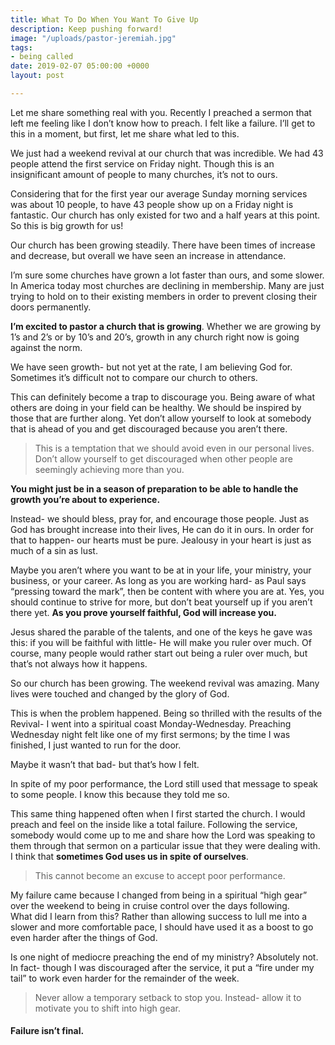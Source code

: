 ```yaml
---
title: What To Do When You Want To Give Up
description: Keep pushing forward!
image: "/uploads/pastor-jeremiah.jpg"
tags:
- being called
date: 2019-02-07 05:00:00 +0000
layout: post

---
```

Let me share something real with you. Recently I preached a sermon that left me feeling like I don’t know how to preach. I felt like a failure. I’ll get to this in a moment, but first, let me share what led to this.

We just had a weekend revival at our church that was incredible. We had 43 people attend the first service on Friday night. Though this is an insignificant amount of people to many churches, it’s not to ours.

Considering that for the first year our average Sunday morning services was about 10 people, to have 43 people show up on a Friday night is fantastic. Our church has only existed for two and a half years at this point. So this is big growth for us!

Our church has been growing steadily. There have been times of increase and decrease, but overall we have seen an increase in attendance.

I’m sure some churches have grown a lot faster than ours, and some slower. In America today most churches are declining in membership. Many are just trying to hold on to their existing members in order to prevent closing their doors permanently.

**I’m excited to pastor a church that is growing**. Whether we are growing by 1’s and 2’s or by 10’s and 20’s, growth in any church right now is going against the norm.

We have seen growth- but not yet at the rate, I am believing God for.  
Sometimes it’s difficult not to compare our church to others.

This can definitely become a trap to discourage you. Being aware of what others are doing in your field can be healthy. We should be inspired by those that are further along. Yet don’t allow yourself to look at somebody that is ahead of you and get discouraged because you aren’t there.

> This is a temptation that we should avoid even in our personal lives. Don’t allow yourself to get discouraged when other people are seemingly achieving more than you.

**You might just be in a season of preparation to be able to handle the growth you’re about to experience.**

Instead- we should bless, pray for, and encourage those people. Just as God has brought increase into their lives, He can do it in ours. In order for that to happen- our hearts must be pure. Jealousy in your heart is just as much of a sin as lust.

Maybe you aren’t where you want to be at in your life, your ministry, your business, or your career. As long as you are working hard- as Paul says “pressing toward the mark”, then be content with where you are at. Yes, you should continue to strive for more, but don’t beat yourself up if you aren’t there yet. **As you prove yourself faithful, God will increase you.**

Jesus shared the parable of the talents, and one of the keys he gave was this: if you will be faithful with little- He will make you ruler over much. Of course, many people would rather start out being a ruler over much, but that’s not always how it happens.

So our church has been growing. The weekend revival was amazing. Many lives were touched and changed by the glory of God.

This is when the problem happened. Being so thrilled with the results of the Revival- I went into a spiritual coast Monday-Wednesday. Preaching Wednesday night felt like one of my first sermons; by the time I was finished, I just wanted to run for the door.

Maybe it wasn’t that bad- but that’s how I felt.

In spite of my poor performance, the Lord still used that message to speak to some people. I know this because they told me so.

This same thing happened often when I first started the church. I would preach and feel on the inside like a total failure. Following the service, somebody would come up to me and share how the Lord was speaking to them through that sermon on a particular issue that they were dealing with.  
I think that **sometimes God uses us in spite of ourselves**.

> This cannot become an excuse to accept poor performance.

My failure came because I changed from being in a spiritual “high gear” over the weekend to being in cruise control over the days following.  
What did I learn from this? Rather than allowing success to lull me into a slower and more comfortable pace, I should have used it as a boost to go even harder after the things of God.

Is one night of mediocre preaching the end of my ministry? Absolutely not. In fact- though I was discouraged after the service, it put a “fire under my tail” to work even harder for the remainder of the week.

> Never allow a temporary setback to stop you. Instead- allow it to motivate you to shift into high gear.

#### Failure isn’t final.